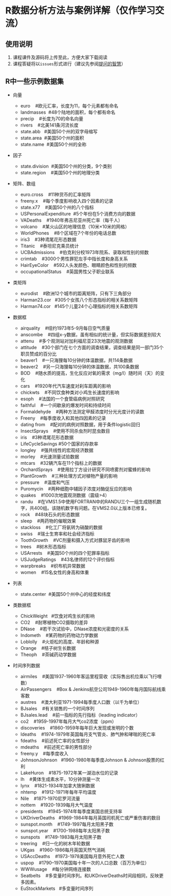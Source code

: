 # R数据分析方法与案例详解（仅作学习交流）
## 使用说明
1. 课程课件及源码将上传至此，方便大家下载阅读
2. 课程答疑将以`issues`形式进行（建议先参阅[提问的智慧](https://github.com/tvvocold/How-To-Ask-Questions-The-Smart-Way)）

## R中一些示例数据集
+ 向量
  - euro        #欧元汇率，长度为11，每个元素都有命名
  - landmasses  #48个陆地的面积，每个都有命名
  - precip      #长度为70的命名向量
  - rivers      #北美141条河流长度
  - state.abb   #美国50个州的双字母缩写
  - state.area  #美国50个州的面积
  - state.name  #美国50个州的全称

+ 因子
  - state.division  #美国50个州的分类，9个类别
  - state.region    #美国50个州的地理分类

+ 矩阵、数组
  - euro.cross             #11种货币的汇率矩阵
  - freeny.x               #每个季度影响收入四个因素的记录
  - state.x77              #美国50个州的八个指标
  - USPersonalExpenditure  #5个年份在5个消费方向的数据
  - VADeaths               #1940年弗吉尼亚州死亡率（每千人）
  - volcano                #某火山区的地理信息（10米×10米的网格）
  - WorldPhones            #8个区域在7个年份的电话总数
  - iris3                  #3种鸢尾花形态数据
  - Titanic                #泰坦尼克乘员统计
  - UCBAdmissions          #伯克利分校1973年院系、录取和性别的频数
  - crimtab                #3000个男性罪犯左手中指长度和身高关系
  - HairEyeColor           #592人头发颜色、眼睛颜色和性别的频数
  - occupationalStatus     #英国男性父子职业联系

+ 类矩阵
  - eurodist       #欧洲12个城市的距离矩阵，只有下三角部分
  - Harman23.cor   #305个女孩八个形态指标的相关系数矩阵
  - Harman74.cor   #145个儿童24个心理指标的相关系数矩阵

+ 数据框
  - airquality        #纽约1973年5-9月每日空气质量
  - anscombe          #四组x-y数据，虽有相似的统计量，但实际数据差别较大
  - attenu            #多个观测站对加利福尼亚23次地震的观测数据
  - attitude          #30个部门在七个方面的调查结果，调查结果是同一部门35个职员赞成的百分比
  - beaver1           #一只海狸每10分钟的体温数据，共114条数据
  - beaver2           #另一只海狸每10分钟的体温数据，共100条数据
  - BOD               #随水质的提高，生化反应对氧的需求（mg/l）随时间（天）的变化
  - cars              #1920年代汽车速度对刹车距离的影响
  - chickwts          #不同饮食种类对小鸡生长速度的影响
  - esoph             #法国的一个食管癌病例对照研究
  - faithful          #一个间歇泉的爆发时间和持续时间
  - Formaldehyde      #两种方法测定甲醛浓度时分光光度计的读数
  - Freeny            #每季度收入和其他四因素的记录
  - dating from       #配对的病例对照数据，用于条件logistic回归
  - InsectSprays      #使用不同杀虫剂时昆虫数目
  - iris              #3种鸢尾花形态数据
  - LifeCycleSavings  #50个国家的存款率
  - longley           #强共线性的宏观经济数据
  - morley            #光速测量试验数据
  - mtcars            #32辆汽车在11个指标上的数据
  - OrchardSprays     #使用拉丁方设计研究不同喷雾剂对蜜蜂的影响
  - PlantGrowth       #三种处理方式对植物产量的影响
  - pressure          #温度和气压
  - Puromycin         #两种细胞中辅因子浓度对酶促反应的影响
  - quakes            #1000次地震观测数据（震级>4）
  - randu             #在VMS1.5中使用FORTRAN中的RANDU三个一组生成随机数字，共400组。该随机数字有问题。在VMS2.0以上版本已修复。
  - rock              #48块石头的形态数据
  - sleep             #两药物的催眠效果
  - stackloss         #化工厂将氨转为硝酸的数据
  - swiss             #瑞士生育率和社会经济指标
  - ToothGrowth       #VC剂量和摄入方式对豚鼠牙齿的影响
  - trees             #树木形态指标
  - USArrests         #美国50个州的四个犯罪率指标
  - USJudgeRatings    #43名律师的12个评价指标
  - warpbreaks        #织布机异常数据
  - women             #15名女性的身高和体重

+ 列表
  - state.center  #美国50个州中心的经度和纬度

+ 类数据框
  - ChickWeight   #饮食对鸡生长的影响
  - CO2           #耐寒植物CO2摄取的差异
  - DNase         #若干次试验中，DNase浓度和光密度的关系
  - Indometh      #某药物的药物动力学数据
  - Loblolly      #火炬松的高度、年龄和种源
  - Orange        #桔子树生长数据
  - Theoph        #茶碱药动学数据

+ 时间序列数据
  - airmiles         #美国1937-1960年客运里程营收（实际售出机位乘以飞行哩数）
  - AirPassengers    #Box & Jenkins航空公司1949-1960年每月国际航线乘客数
  - austres          #澳大利亚1971-1994每季度人口数（以千为单位）
  - BJsales          #有关销售的一个时间序列
  - BJsales.lead     #前一指标的先行指标（leading indicator）
  - co2              #1959-1997年每月大气co2浓度（ppm）
  - discoveries      #1860-1959年每年巨大发现或发明的个数
  - ldeaths          #1974-1979年英国每月支气管炎、肺气肿和哮喘的死亡率
  - fdeaths          #前述死亡率的女性部分
  - mdeaths          #前述死亡率的男性部分
  - freeny.y         #每季度收入
  - JohnsonJohnson   #1960-1980年每季度Johnson & Johnson股票的红利
  - LakeHuron        #1875-1972年某一湖泊水位的记录
  - lh               #黄体生成素水平，10分钟测量一次
  - lynx             #1821-1934年加拿大猞猁数据
  - nhtemp           #1912-1971年每年平均温度
  - Nile             #1871-1970尼罗河流量
  - nottem           #1920-1939每月大气温度
  - presidents       #1945-1974年每季度美国总统支持率
  - UKDriverDeaths   #1969-1984年每月英国司机死亡或严重伤害的数目
  - sunspot.month    #1749-1997每月太阳黑子数
  - sunspot.year     #1700-1988每年太阳黑子数
  - sunspots         #1749-1983每月太阳黑子数
  - treering         #归一化的树木年轮数据
  - UKgas            #1960-1986每月英国天然气消耗
  - USAccDeaths      #1973-1978美国每月意外死亡人数
  - uspop            #1790–1970美国每十年一次的人口总数（百万为单位）
  - WWWusage         #每分钟网络连接数
  - Seatbelts        #多变量时间序列。和UKDriverDeaths时间段相同，反映更多因素。
  - EuStockMarkets   #多变量时间序列
